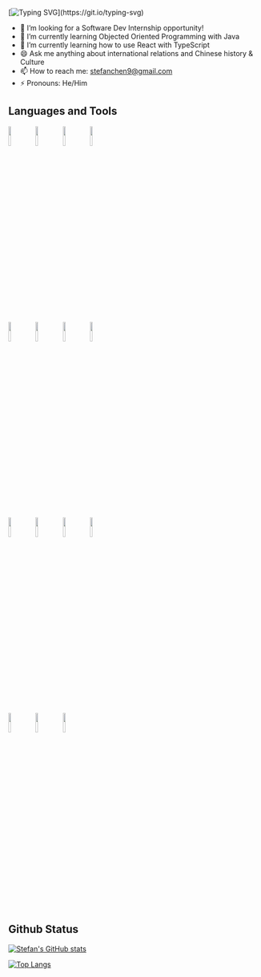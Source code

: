 [![Typing SVG](https://readme-typing-svg.herokuapp.com?size=24&color=448BF7&lines=Welcome+to+my+github!)](https://git.io/typing-svg)

- 👯 I’m looking for a Software Dev Internship opportunity!
- 🔭 I’m currently learning Objected Oriented Programming with Java
- 🌱 I’m currently learning how to use React with TypeScript
- 😄 Ask me anything about international relations and Chinese history & Culture
- 📫 How to reach me: stefanchen9@gmail.com
- ⚡ Pronouns: He/Him

## Languages and Tools

<code><img width="10%" src="https://www.vectorlogo.zone/logos/python/python-ar21.svg"></code>
<code><img width="10%" src="https://www.vectorlogo.zone/logos/javascript/javascript-ar21.svg"></code>
<code><img width="10%" src="https://www.vectorlogo.zone/logos/w3_html5/w3_html5-ar21.svg"></code>
<code><img width="10%" src="https://www.vectorlogo.zone/logos/w3_css/w3_css-ar21.svg"></code>
<br />
<code><img width="10%" src="https://www.vectorlogo.zone/logos/reactjs/reactjs-ar21.svg"></code>
<code><img width="10%" src="https://www.vectorlogo.zone/logos/typescriptlang/typescriptlang-ar21.svg"></code>
<code><img width="10%" src="https://www.vectorlogo.zone/logos/mongodb/mongodb-ar21.svg"></code>
<code><img width="10%" src="https://www.vectorlogo.zone/logos/nodejs/nodejs-ar21.svg"></code>
<br />
<code><img width="10%" src="https://www.vectorlogo.zone/logos/expressjs/expressjs-ar21.svg"></code>
<code><img width="10%" src="https://www.vectorlogo.zone/logos/mysql/mysql-ar21.svg"></code>
<code><img width="10%" src="https://www.vectorlogo.zone/logos/git-scm/git-scm-ar21.svg"></code>
<code><img width="10%" src="https://www.vectorlogo.zone/logos/firebase/firebase-ar21.svg"></code>
<br />
<code><img width="10%" src="https://www.vectorlogo.zone/logos/stripe/stripe-ar21.svg"></code>
<code><img width="10%" src="https://www.vectorlogo.zone/logos/trello/trello-ar21.svg"></code>
<code><img width="10%" src="https://www.vectorlogo.zone/logos/getbootstrap/getbootstrap-ar21.svg"></code>

## Github Status

[![Stefan's GitHub stats](https://github-readme-stats.vercel.app/api?username=Chen-Stefan&theme=default&show_icons=true&count_private=true)](https://github.com/anuraghazra/github-readme-stats)

[![Top Langs](https://github-readme-stats.vercel.app/api/top-langs/?username=Chen-Stefan&hide=HTML,CSS)](https://github.com/anuraghazra/github-readme-stats)
